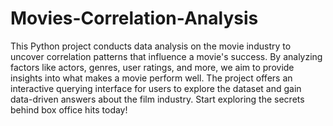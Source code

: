 # Movies-Correlation-Analysis

This Python project conducts data analysis on the movie industry to uncover correlation patterns that influence a movie's success. By analyzing factors like actors, genres, user ratings, and more, we aim to provide insights into what makes a movie perform well. The project offers an interactive querying interface for users to explore the dataset and gain data-driven answers about the film industry. Start exploring the secrets behind box office hits today!
